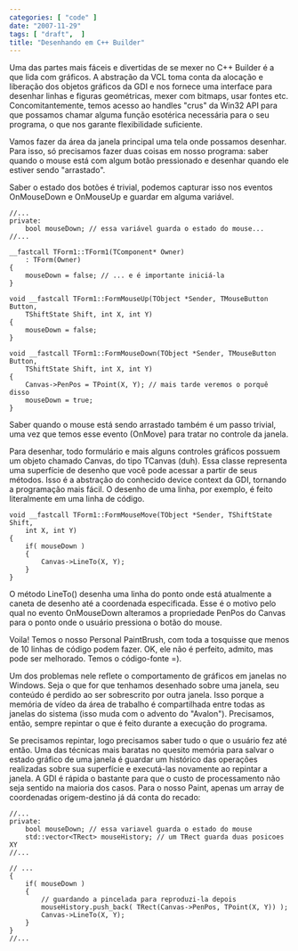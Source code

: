 ```yaml
---
categories: [ "code" ]
date: "2007-11-29"
tags: [ "draft",  ]
title: "Desenhando em C++ Builder"
---
```

Uma das partes mais fáceis e divertidas de se mexer no C++ Builder é a que lida com gráficos. A abstração da VCL toma conta da alocação e liberação dos objetos gráficos da GDI e nos fornece uma interface para desenhar linhas e figuras geométricas, mexer com bitmaps, usar fontes etc. Concomitantemente, temos acesso ao handles "crus" da Win32 API para que possamos chamar alguma função esotérica necessária para o seu programa, o que nos garante flexibilidade suficiente.


Vamos fazer da área da janela principal uma tela onde possamos desenhar. Para isso, só precisamos fazer duas coisas em nosso programa: saber quando o mouse está com algum botão pressionado e desenhar quando ele estiver sendo "arrastado".

Saber o estado dos botões é trivial, podemos capturar isso nos eventos OnMouseDown e OnMouseUp e guardar em alguma variável.

    //...
    private:
    	bool mouseDown; // essa variável guarda o estado do mouse...
    //...
    
    __fastcall TForm1::TForm1(TComponent* Owner)
    	: TForm(Owner)
    {
    	mouseDown = false; // ... e é importante iniciá-la
    }
    
    void __fastcall TForm1::FormMouseUp(TObject *Sender, TMouseButton Button,
    	TShiftState Shift, int X, int Y)
    {
    	mouseDown = false;
    }
    
    void __fastcall TForm1::FormMouseDown(TObject *Sender, TMouseButton Button,
    	TShiftState Shift, int X, int Y)
    {
    	Canvas->PenPos = TPoint(X, Y); // mais tarde veremos o porquê disso
    	mouseDown = true;
    } 
    

Saber quando o mouse está sendo arrastado também é um passo trivial, uma vez que temos esse evento (OnMove) para tratar no controle da janela.


Para desenhar, todo formulário e mais alguns controles gráficos possuem um objeto chamado Canvas, do tipo TCanvas (duh). Essa classe representa uma superfície de desenho que você pode acessar a partir de seus métodos. Isso é a abstração do conhecido device context da GDI, tornando a programação mais fácil. O desenho de uma linha, por exemplo, é feito literalmente em uma linha de código.

    void __fastcall TForm1::FormMouseMove(TObject *Sender, TShiftState Shift,
    	int X, int Y)
    {
    	if( mouseDown )
    	{
    		Canvas->LineTo(X, Y);
    	}
    } 
    

O método LineTo() desenha uma linha do ponto onde está atualmente a caneta de desenho até a coordenada especificada. Esse é o motivo pelo qual no evento OnMouseDown alteramos a propriedade PenPos do Canvas para o ponto onde o usuário pressiona o botão do mouse.

Voila! Temos o nosso Personal PaintBrush, com toda a tosquisse que menos de 10 linhas de código podem fazer. OK, ele não é perfeito, admito, mas pode ser melhorado. Temos o código-fonte =).


Um dos problemas nele reflete o comportamento de gráficos em janelas no Windows. Seja o que for que tenhamos desenhado sobre uma janela, seu conteúdo é perdido ao ser sobrescrito por outra janela. Isso porque a memória de vídeo da área de trabalho é compartilhada entre todas as janelas do sistema (isso muda com o advento do "Avalon"). Precisamos, então, sempre repintar o que é feito durante a execução do programa.

Se precisamos repintar, logo precisamos saber tudo o que o usuário fez até então. Uma das técnicas mais baratas no quesito memória para salvar o estado gráfico de uma janela é guardar um histórico das operações realizadas sobre sua superfície e executá-las novamente ao repintar a janela. A GDI é rápida o bastante para que o custo de processamento não seja sentido na maioria dos casos. Para o nosso Paint, apenas um array de coordenadas origem-destino já dá conta do recado:

    //...
    private:
    	bool mouseDown; // essa variavel guarda o estado do mouse
    	std::vector<TRect> mouseHistory; // um TRect guarda duas posicoes XY
    //...
    
    // ...
    {
    	if( mouseDown )
    	{
    		// guardando a pincelada para reproduzi-la depois
    		mouseHistory.push_back( TRect(Canvas->PenPos, TPoint(X, Y)) );
    		Canvas->LineTo(X, Y);
    	}
    }
    //... 
    

